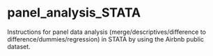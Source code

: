# panel_analysis_STATA
Instructions for panel data analysis (merge/descriptives/difference to difference/dummies/regression) in STATA by using the Airbnb public dataset.
